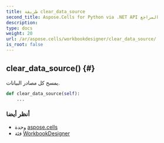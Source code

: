 ```yaml
---
title: طريقة clear_data_source
second_title: Aspose.Cells for Python via .NET API المراجع
description:
type: docs
weight: 20
url: /ar/aspose.cells/workbookdesigner/clear_data_source/
is_root: false
---
```

##  clear_data_source() {#}
يمسح كل مصادر البيانات.



```python
def clear_data_source(self):
    ...
```





###  أنظر أيضا
* وحدة [aspose.cells](../../)
* فئة [WorkbookDesigner](/cells/python-net/ar/aspose.cells/workbookdesigner)
